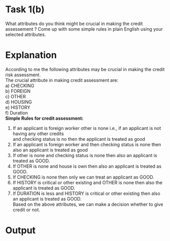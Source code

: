 # Task 1(b)
What attributes do you think might be crucial in making the credit assessement ? 
Come up with some simple rules in plain English using your selected attributes.
# Explanation
According to me the following attributes may be crucial in making the credit risk assessment.<br>
The crucial attribute in making credit assessment are: <br>
a) CHECKING <br>
b) FOREIGN <br>
c) OTHER <br>
d) HOUSING <br>
e) HISTORY <br>
f) Duration <br>
<b>Simple Rules for credit assessment:</b><br> 
1) If an applicant is foreign worker other is none i.e., if an applicant is not having any other credits<br>
and checking status is no then the applicant is treated as good<br>
2) If an applicant is foreign worker and then checking status is none then also an applicant is treated 
as good<br>
3) If other is none and checking status is none then also an applicant is treated as GOOD.<br>
4) If OTHER is none and house is own then also an applicant is treated as GOOD.<br>
5) If CHECKING is none then only we can treat an applicant as GOOD.<br>
6) If HISTORY is critical or other existing and OTHER is none then also the applicant is treated as GOOD.<br> 
7) If DURATION is less and HISTORY is critical or other existing then also an applicant is treated as GOOD.<br>
Based on the above attributes, we can make a decision whether to give credit or not.<br>
# Output
```
```
